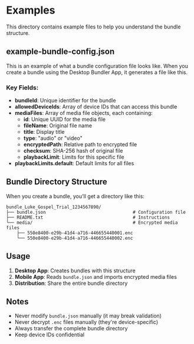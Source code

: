 # Examples

This directory contains example files to help you understand the bundle structure.

## example-bundle-config.json

This is an example of what a bundle configuration file looks like. When you create a bundle using the Desktop Bundler App, it generates a file like this.

### Key Fields:

- **bundleId**: Unique identifier for the bundle
- **allowedDeviceIds**: Array of device IDs that can access this bundle
- **mediaFiles**: Array of media file objects, each containing:
  - **id**: Unique UUID for the media file
  - **fileName**: Original file name
  - **title**: Display title
  - **type**: "audio" or "video"
  - **encryptedPath**: Relative path to encrypted file
  - **checksum**: SHA-256 hash of original file
  - **playbackLimit**: Limits for this specific file
- **playbackLimits.default**: Default limits for all files

## Bundle Directory Structure

When you create a bundle, you'll get a directory like this:

```
bundle_Luke_Gospel_Trial_1234567890/
├── bundle.json                                 # Configuration file
├── README.txt                                  # Instructions
└── media/                                      # Encrypted media files
    ├── 550e8400-e29b-41d4-a716-446655440001.enc
    └── 550e8400-e29b-41d4-a716-446655440002.enc
```

## Usage

1. **Desktop App**: Creates bundles with this structure
2. **Mobile App**: Reads `bundle.json` and imports encrypted media files
3. **Distribution**: Share the entire bundle directory

## Notes

- Never modify `bundle.json` manually (it may break validation)
- Never decrypt `.enc` files manually (they're device-specific)
- Always transfer the complete bundle directory
- Keep device IDs confidential
